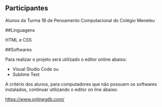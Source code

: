 ## Participantes

Alunos da Turma 1B de Pensamento Computacional do Colégio Meneleu

##Linguagens

HTML e CSS

##Softwares

Para realizar o projeto será utilizado o editor online abaixo:
- Visual Studio Code ou
- Sublime Text

A critério dos alunos, para computadores que não possuem os softwares instalados, continuar utilizando o editor on line abaixo:

https://www.onlinegdb.com/
